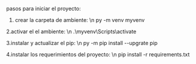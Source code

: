 pasos para iniciar el proyecto:

1. crear la carpeta de ambiente: \n
  py -m venv myvenv

2.activar el el ambiente: \n
  .\myvenv\Scripts\activate

3.instalar y actualizar el pip: \n
  py -m pip install --upgrate pip

4.instalar los requerimientos del proyecto: \n
  pip install -r requirements.txt
